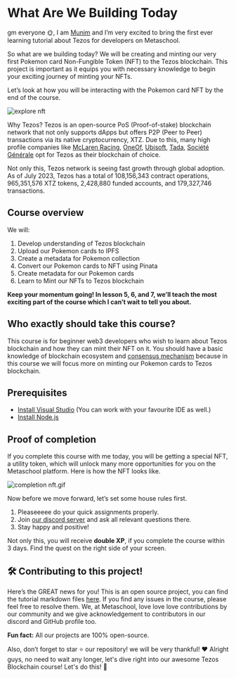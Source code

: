 # What Are We Building Today

gm everyone 🌞, I am [Munim](https://www.linkedin.com/in/munimiftikhar/) and I’m very excited to bring the first ever learning tutorial about Tezos for developers on Metaschool.

So what are we building today? We will be creating and minting our very first Pokemon card Non-Fungible Token (NFT) to the Tezos blockchain. This project is important as it equips you with necessary knowledge to begin your exciting journey of minting your NFTs.

Let’s look at how you will be interacting with the Pokemon card NFT by the end of the course.

![explore nft](https://github.com/0xmetaschool/Learning-Projects/blob/main/assests_for_all/assets_for_tezos/What%20Are%20We%20Building%20Today/explore%20nft.gif?raw=true)

Why Tezos? Tezos is an open-source PoS (Proof-of-stake) blockchain network that not only supports dApps but offers P2P (Peer to Peer) transactions via its native cryptocurrency, XTZ. Due to this, many high profile companies like [McLaren Racing](https://www.mclaren.com/racing/partners/tezos/mclaren-racing-announces-new-multi-year-technical-partnership-with-tezos/), [OneOf](https://www.rollingstone.com/pro/news/oneof-nft-marketplace-quincy-jones-whitney-houston-tlc-doja-cat-crypto-1173557/), [Ubisoft](https://newsroom.ubisoft-press.com/ubisoft-schliesst-sich-als-corporate-baker-dem-tezos-ecosystem-an), [Tada](https://www.prnewswire.com/in/news-releases/blockchain-ride-hailing-app-tada-moves-to-greener-tezos-technology-838927572.html), [Société Générale](https://www.societegenerale.com/en/news/press-release/first-structured-product-public-blockchain) opt for Tezos as their blockchain of choice.

Not only this, Tezos network is seeing fast growth through global adoption. As of July 2023, Tezos has a total of 108,156,343 contract operations, 965,351,576 XTZ tokens, 2,428,880 funded accounts, and 179,327,746 transactions.

## Course overview

We will:

1. Develop understanding of Tezos blockchain
2. Upload our Pokemon cards to IPFS
3. Create a metadata for Pokemon collection
4. Convert our Pokemon cards to NFT using Pinata
5. Create metadata for our Pokemon cards
6. Learn to Mint our NFTs to Tezos blockchain

**Keep your momentum going! In lesson 5, 6, and 7, we’ll teach the most exciting part of the course which I can’t wait to tell you about.**

## Who exactly should take this course?

This course is for beginner web3 developers who wish to learn about Tezos blockchain and how they can mint their NFT on it. You should have a basic knowledge of blockchain ecosystem and [consensus mechanism](https://metaschool.so/articles/consensus-mechanism-meaning/) because in this course we will focus more on minting our Pokemon cards to Tezos blockchain.

## Prerequisites

- [Install Visual Studio](https://code.visualstudio.com/download) (You can work with your favourite IDE as well.)
- [Install Node.js](https://nodejs.org/en)

## Proof of completion

If you complete this course with me today, you will be getting a special NFT, a utility token, which will unlock many more opportunities for you on the Metaschool platform. Here is how the NFT looks like.

![completion nft.gif](https://github.com/0xmetaschool/Learning-Projects/blob/main/assests_for_all/assets_for_tezos/What%20Are%20We%20Building%20Today/completion%20nft.gif?raw=true)

Now before we move forward, let’s set some house rules first.

1. Pleaseeeee do your quick assignments properly.
2. Join [our discord server](https://discord.gg/vbVMUwXWgc) and ask all relevant questions there.
3. Stay happy and positive!

Not only this, you will receive **double XP**, if you complete the course within 3 days. Find the quest on the right side of your screen.

## 🛠 Contributing to this project!

Here’s the GREAT news for you! This is an open source project, you can find the tutorial markdown files [here](https://github.com/0xmetaschool/Learning-Projects). If you find any issues in the course, please feel free to resolve them.
We, at Metaschool, love love love contributions by our community and we give acknowledgement to contributors in our discord and GitHub profile too.

**Fun fact:** All our projects are 100% open-source.

Also, don’t forget to star ⭐️ our repository! we will be very thankful! ♥️
Alright guys, no need to wait any longer, let's dive right into our awesome Tezos Blockchain course! Let's do this! 🙌

